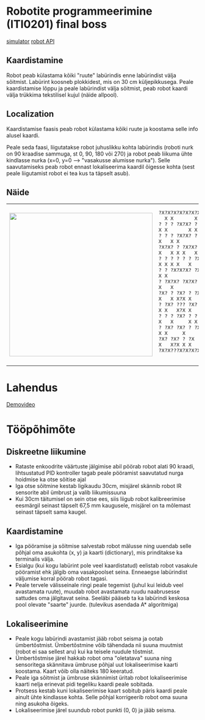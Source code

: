 # Robotite programmeerimine (ITI0201) final boss


[simulator](https://github.com/iti0201/simulation) 
[robot API](https://github.com/iti0201/robot)

## Kaardistamine

Robot peab külastama kõiki "ruute" labürindis enne labürindist välja sõitmist. Labürint koosneb plokkidest, mis on 30 cm küljepikkusega. 
Peale kaardistamise lõppu ja peale labürindist välja sõitmist, peab robot kaardi välja trükkima tekstilisel kujul (näide allpool).

## Localization

Kaardistamise faasis peab robot külastama kõiki ruute ja koostama selle info alusel kaardi.

Peale seda faasi, liigutatakse robot juhuslikku kohta labürindis (roboti nurk on 90 kraadise sammuga, st 0, 90, 180 või 270) ja robot peab liikuma ühte kindlasse nurka (x=0, y=0 --> "vasakusse alumisse nurka"). Selle saavutamiseks peab robot ennast lokaliseerima kaardil õigesse kohta (sest peale liigutamist robot ei tea kus ta täpselt asub).

## Näide

<table>
  <tr>
    <td>
      <img src="https://github.com/user-attachments/assets/ea9d5fdd-afbf-4eca-ab04-27f0a0d720d2" width="375">
    </td>
    <td>
      <pre>
?X?X?X?X?X?X?X?X?
  X X       X   X
? ? ? ?X?X? ? ? ?
X X       X X X X
? ? ? ?X?X? ? ? ?
X   X X       X X
?X?X? ? ?X?X? ? ?
X   X X X   X X X
? ? ? ? ? ? ?X? ?
X X X X   X     X
? ? ?X?X?X? ?X?X?
X X           X??
? ?X?X? ?X?X? ?X?
X   X           X
?X? ? ?X? ? ?X?X?
X   X X?X X     X
? ?X? ??? ?X? ? ?
X X   X?X X   X X
? ? ? ?X? ? ? ?X?
X   X     X X   X
? ?X? ?X? ? ?X?X?
X X     X       X
?X? ?X? ? ?X  ?X?
X   X?X X X     X
?X?X???X?X?X?X?X?
      </pre>
    </td>
  </tr>
</table>

# Lahendus

[Demovideo](https://www.dropbox.com/scl/fi/2hriuyzlyxli4qulzch42/M4-3.mp4?rlkey=x706wq4qr2juj62m47o0fbx9s&st=9sret2it&dl=0)

# Tööpõhimõte

## Diskreetne liikumine
- Rataste enkoodrite väärtuste jälgimise abil pöörab robot alati 90 kraadi, lihtsustatud PID kontroller tagab peale pööramist saavutatud nurga hoidmise ka otse sõitise ajal
- Iga otse sõitmine kestab ligikaudu 30cm, misjärel skännib robot IR sensorite abil ümbrust ja valib liikumissuuna
- Kui 30cm täitumisel on sein otse ees, siis liigub robot kalibreerimise eesmärgil seinast täpselt 67,5 mm kaugusele, misjärel on ta mõlemast seinast täpselt sama kaugel.

## Kaardistamine

- Iga pööramise ja sõitmise salvestab robot mälusse ning uuendab selle põhjal oma asukohta (x, y) ja kaarti (dictionary), mis prinditakse ka terminalis välja.
- Esialgu (kui kogu labürint pole veel kaardistatud) eelistab robot vasakule pööramist ehk jälgib oma vasakpoolset seina. Enneaegse labürindist väljumise korral pöörab robot tagasi.
- Peale tervele välisseinale ringi peale tegemist (juhul kui leidub veel avastamata ruute), muudab robot avastamata ruudu naabrusesse sattudes oma jälgitavat seina. Seeläbi pääseb ta ka labürindi keskosa pool olevate "saarte" juurde. (tulevikus asendada A* algoritmiga)

## Lokaliseerimine

- Peale kogu labürindi avastamist jääb robot seisma ja ootab ümbertõstmist. Ümbertõstmine võib tähendada nii suuna muutmist (robot ei saa sellest aru) kui ka teisele ruudule tõstmist.
- Ümbertõstmise järel hakkab robot oma "oletatava" suuna ning sensoritega skännitava ümbruse põhjal uut lokaliseerimise kaarti koostama. Kaart võib olla näiteks 180 keeratud.
- Peale iga sõitmist ja ümbruse skännimist üritab robot lokaliseerimise kaarti nelja erinevat pidi tegeliku kaardi peale sobitada.
- Protsess kestab kuni lokaliseerimise kaart sobitub päris kaardi peale ainult ühte kindlasse kohta. Selle põhjal korrigeerib robot oma suuna ning asukoha õigeks.
- Lokaliseerimise järel suundub robot punkti (0, 0) ja jääb seisma.
